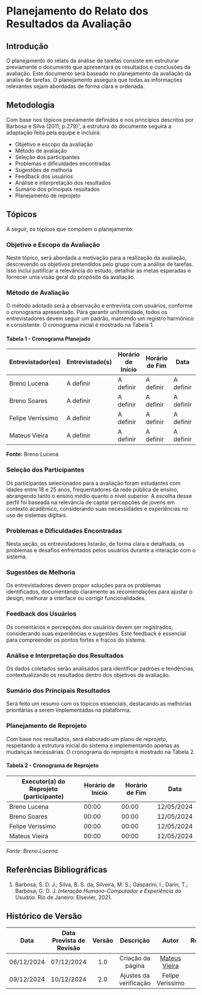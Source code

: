 # Planejamento do Relato dos Resultados da Avaliação

## Introdução
O planejamento do relato da análise de tarefas consiste em estruturar previamente o documento que apresentará os resultados e conclusões da avaliação. Este documento será baseado no planejamento da avaliação da análise de tarefas. O planejamento assegura que todas as informações relevantes sejam abordadas de forma clara e ordenada.

## Metodologia
Com base nos tópicos previamente definidos e nos princípios descritos por Barbosa e Silva (2011, p.279)¹, a estrutura do documento seguirá a adaptação feita pela equipe e incluirá:

- Objetivo e escopo da avaliação  
- Método de avaliação  
- Seleção dos participantes  
- Problemas e dificuldades encontradas  
- Sugestões de melhoria  
- Feedback dos usuários  
- Análise e interpretação dos resultados  
- Sumário dos principais resultados  
- Planejamento de reprojeto  

## Tópicos
A seguir, os tópicos que compõem o planejamento:

### Objetivo e Escopo da Avaliação
Neste tópico, será abordada a motivação para a realização da avaliação, descrevendo os objetivos pretendidos pelo grupo com a análise de tarefas. Isso inclui justificar a relevância do estudo, detalhar as metas esperadas e fornecer uma visão geral do propósito da avaliação.

### Método de Avaliação
O método adotado será a observação e entrevista com usuários, conforme o cronograma apresentado. Para garantir uniformidade, todos os entrevistadores devem seguir um padrão, mantendo um registro harmônico e consistente. O cronograma inicial é mostrado na Tabela 1.

#### Tabela 1 - Cronograma Planejado

| **Entrevistador(es)** | **Entrevistado(s)** | **Horário de Início**  | **Horário de Fim** | **Data**     | **Local**                   |
|-----------------------|---------------------|------------------------|--------------------|--------------|-----------------------------|
| Breno Lucena          | A definir           | A definir              | A definir          |   A definir  | A definir                   |
| Breno Soares          | A definir           | A definir              | A definir          |   A definir  | A definir                   |
| Felipe Verrissimo     | A definir           | A definir              | A definir          |   A definir  | A definir                   |
| Mateus Vieira         | A definir           | A definir              | A definir          |   A definir  | A definir                   |

**Fonte:** Breno Lucena

### Seleção dos Participantes
Os participantes selecionados para a avaliação foram estudantes com idades entre 18 e 25 anos, frequentadores da rede pública de ensino, abrangendo tanto o ensino médio quanto o nível superior. A escolha desse perfil foi baseada na relevância de captar percepções de jovens em contexto acadêmico, considerando suas necessidades e experiências no uso de sistemas digitais.


### Problemas e Dificuldades Encontradas
Nesta seção, os entrevistadores listarão, de forma clara e detalhada, os problemas e desafios enfrentados pelos usuários durante a interação com o sistema.

### Sugestões de Melhoria
Os entrevistadores devem propor soluções para os problemas identificados, documentando claramente as recomendações para ajustar o design, melhorar a interface ou corrigir funcionalidades.

### Feedback dos Usuários
Os comentários e percepções dos usuários devem ser registrados, considerando suas experiências e sugestões. Este feedback é essencial para compreender os pontos fortes e fracos do sistema.

### Análise e Interpretação dos Resultados
Os dados coletados serão analisados para identificar padrões e tendências, contextualizando os resultados dentro dos objetivos da avaliação.

### Sumário dos Principais Resultados
Será feito um resumo com os tópicos essenciais, destacando as melhorias prioritárias a serem implementadas na plataforma.

### Planejamento de Reprojeto
Com base nos resultados, será elaborado um plano de reprojeto, respeitando a estrutura inicial do sistema e implementando apenas as mudanças necessárias. O cronograma do reprojeto é mostrado na Tabela 2.

#### Tabela 2 - Cronograma de Reprojeto

| Executor(a) do Reprojeto (participante) | Horário de Início | Horário de Fim | Data       |
|-----------------------------------------|-------------------|----------------|------------|
| Breno Lucena                            | 00:00            | 00:00          | 12/05/2024 |
| Breno Soares                            | 00:00            | 00:00          | 12/05/2024 |
| Felipe Verissimo                        | 00:00            | 00:00          | 12/05/2024 |
| Mateus Vieira                           | 00:00            | 00:00          | 12/05/2024 |

*Fonte: Breno Lucena*

## Referências Bibliográficas
1. Barbosa, S. D. J.; Silva, B. S. da; Silveira, M. S.; Gasparini, I.; Darin, T.; Barbosa, G. D. J. *Interação Humano-Computador e Experiência do Usuário.* Rio de Janeiro: Elsevier, 2021.


## Histórico de Versão

|    Data    | Data Prevista de Revisão | Versão |     Descrição     |                   Autor                    | Revisor |
| :--------: | :----------------------: | :----: | :---------------: | :----------------------------------------: | :-----: |
| 06/12/2024 |        07/12/2024        |  1.0   | Criação da página | [Mateus Vieira](https://github.com/matix0) |         |
| 09/12/2024 |        10/12/2024        |  2.0   | Ajustes da verificação | Felipe Verissimo                      |         |
 